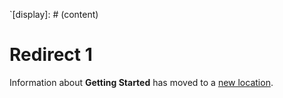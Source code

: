 [title]: # (Redirect 1)
[tags]: # ()
[priority]: # (10105)
`[display]: # (content)

# Redirect 1

Information about **Getting Started** has moved to a [new location](../get-started/).
